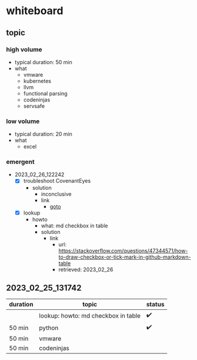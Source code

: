 # whiteboard

## topic

### high volume

- typical duration: 50 min
- what
  - vmware
  - kubernetes
  - llvm
  - functional parsing
  - codeninjas
  - servsafe

### low volume

- typical duration: 20 min
- what
  - excel

### emergent

- 2023_02_26_122242
  - [x] troubleshoot CovenantEyes
    - solution
      - inconclusive
      - link
        - [goto](../issue/howto/link_-_2023_02_26_HowToPowerOffSamsungGalaxyS22.md)
  - [x] lookup
    - howto
      - what: md checkbox in table
      - solution
        - link
          - url: https://stackoverflow.com/questions/47344571/how-to-draw-checkbox-or-tick-mark-in-github-markdown-table
          - retrieved: 2023_02_26

## 2023_02_25_131742

| duration | topic                               | status             |
| -------- | ----------------------------------- | ------------------ |
|          | lookup: howto: md checkbox in table | :heavy_check_mark: |
| 50 min   | python                              | :heavy_check_mark: |
| 50 min   | vmware                              |                    |
| 50 min   | codeninjas                          |                    |
